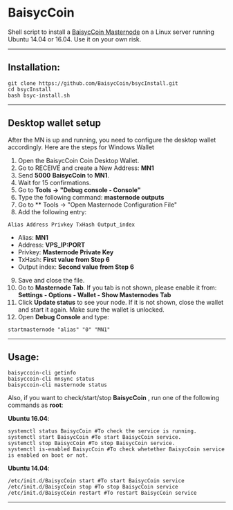 # BaisycCoin
Shell script to install a [BaisycCoin Masternode](https://www.baisyc.io/) on a Linux server running Ubuntu 14.04 or 16.04. Use it on your own risk.

***
## Installation:
```
git clone https://github.com/BaisycCoin/bsycInstall.git
cd bsycInstall
bash bsyc-install.sh
```
***

## Desktop wallet setup

After the MN is up and running, you need to configure the desktop wallet accordingly. Here are the steps for Windows Wallet
1. Open the BaisycCoin Coin Desktop Wallet.
2. Go to RECEIVE and create a New Address: **MN1**
3. Send **5000** **BaisycCoin** to **MN1**.
4. Wait for 15 confirmations.
5. Go to **Tools -> "Debug console - Console"**
6. Type the following command: **masternode outputs**
7. Go to  ** Tools -> "Open Masternode Configuration File"
8. Add the following entry:
```
Alias Address Privkey TxHash Output_index
```
* Alias: **MN1**
* Address: **VPS_IP:PORT**
* Privkey: **Masternode Private Key**
* TxHash: **First value from Step 6**
* Output index:  **Second value from Step 6**
9. Save and close the file.
10. Go to **Masternode Tab**. If you tab is not shown, please enable it from: **Settings - Options - Wallet - Show Masternodes Tab**
11. Click **Update status** to see your node. If it is not shown, close the wallet and start it again. Make sure the wallet is unlocked.
12. Open **Debug Console** and type:
```
startmasternode "alias" "0" "MN1"
```
***

## Usage:
```
baisyccoin-cli getinfo
baisyccoin-cli mnsync status
baisyccoin-cli masternode status
```
Also, if you want to check/start/stop **BaisycCoin** , run one of the following commands as **root**:

**Ubuntu 16.04**:
```
systemctl status BaisycCoin #To check the service is running.
systemctl start BaisycCoin #To start BaisycCoin service.
systemctl stop BaisycCoin #To stop BaisycCoin service.
systemctl is-enabled BaisycCoin #To check whetether BaisycCoin service is enabled on boot or not.
```
**Ubuntu 14.04**:  
```
/etc/init.d/BaisycCoin start #To start BaisycCoin service
/etc/init.d/BaisycCoin stop #To stop BaisycCoin service
/etc/init.d/BaisycCoin restart #To restart BaisycCoin service
```
***
